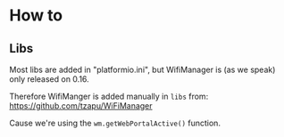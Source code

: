 # How to

## Libs

Most libs are added in "platformio.ini", but WifiManager is (as we speak) only released on 0.16.

Therefore WifiManger is added manually in `libs` from:
https://github.com/tzapu/WiFiManager

Cause we're using the `wm.getWebPortalActive()` function.
